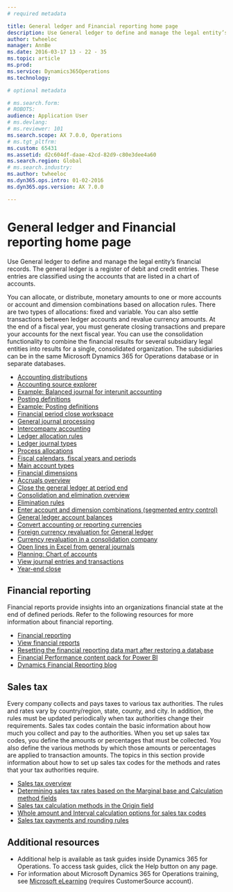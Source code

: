 ```yaml
---
# required metadata

title: General ledger and Financial reporting home page
description: Use General ledger to define and manage the legal entity’s financial records. The general ledger is a register of debit and credit entries. These entries are classified using the accounts that are listed in a chart of accounts. 
author: twheeloc
manager: AnnBe
ms.date: 2016-03-17 13 - 22 - 35
ms.topic: article
ms.prod: 
ms.service: Dynamics365Operations
ms.technology: 

# optional metadata

# ms.search.form: 
# ROBOTS: 
audience: Application User
# ms.devlang: 
# ms.reviewer: 101
ms.search.scope: AX 7.0.0, Operations
# ms.tgt_pltfrm: 
ms.custom: 65431
ms.assetid: d2c604df-daae-42cd-82d9-c80e3dee4a60
ms.search.region: Global
# ms.search.industry: 
ms.author: twheeloc
ms.dyn365.ops.intro: 01-02-2016
ms.dyn365.ops.version: AX 7.0.0

---
```


# General ledger and Financial reporting home page

Use General ledger to define and manage the legal entity’s financial records. The general ledger is a register of debit and credit entries. These entries are classified using the accounts that are listed in a chart of accounts. 

You can allocate, or distribute, monetary amounts to one or more accounts or account and dimension combinations based on allocation rules. There are two types of allocations: fixed and variable. You can also settle transactions between ledger accounts and revalue currency amounts. At the end of a fiscal year, you must generate closing transactions and prepare your accounts for the next fiscal year. You can use the consolidation functionality to combine the financial results for several subsidiary legal entities into results for a single, consolidated organization. The subsidiaries can be in the same Microsoft Dynamics 365 for Operations database or in separate databases.

-   [Accounting distributions](accounting-distributions.md)
-   [Accounting source explorer](accounting-source-explorer.md)
-   [Example: Balanced journal for interunit accounting](example-balanced-journals-interunit-accounting.md)
-   [Posting definitions](posting-definitions.md)
-   [Example: Posting definitions](example-posting-definitions.md)
-   [Financial period close workspace](financial-period-close-workspace.md)
-   [General journal processing](general-journal-processing.md)
-   [Intercompany accounting](http://ax.help.dynamics.com/en/wiki/intercompany-accounting/)
-   [Ledger allocation rules](ledger-allocation-rules.md)
-   [Ledger journal types](ledger-journal-types.md)
-   [Process allocations](process-allocations.md)
-   [Fiscal calendars, fiscal years and periods](fiscal-calendars-fiscal-years-periods.md)
-   [Main account types](main-account-types.md)
-   [Financial dimensions](financial-dimensions.md)
-   [Accruals overview](accruals-overview.md)
-   [Close the general ledger at period end](close-general-ledger-at-period-end.md)
-   [Consolidation and elimination overview](consolidation-elimination-overview.md)
-   [Elimination rules](elimination-rules.md)
-   [Enter account and dimension combinations (segmented entry control)](enter-account-dimension-combinations-segmented-entry-control.md)
-   [General ledger account balances](general-ledger-account-balances.md)
-   [Convert accounting or reporting currencies](convert-accounting-reporting-currencies.md)
-   [Foreign currency revaluation for General ledger](foreign-currency-revaluation-general-ledger.md)
-   [Currency revaluation in a consolidation company](currency-revaluation-consolidation-company.md)
-   [Open lines in Excel from general journals](http://ax.help.dynamics.com/en/wiki/open-lines-in-excel-from-general-journals/)
-   [Planning: Chart of accounts](plan-chart-of-accounts.md)
-   [View journal entries and transactions](view-journal-entries-transactions.md)
-   [Year-end close](year-end-close.md)

## Financial reporting
Financial reports provide insights into an organizations financial state at the end of defined periods. Refer to the following resources for more information about financial reporting.

-   [Financial reporting](financial-reporting-getting-started.md)
-   [View financial reports](view-financial-reports.md)
-   [Resetting the financial reporting data mart after restoring a database](reset-financial-reporting-datamart-after-restore.md)
-   [Fin](financial-performance-power-bi-content-pack.md)[ancial](financial-performance-power-bi-content-pack.md)[ Perfo](financial-performance-power-bi-content-pack.md)[rmance](financial-performance-power-bi-content-pack.md)[ cont](financial-performance-power-bi-content-pack.md)[ent](financial-performance-power-bi-content-pack.md)[ pa](financial-performance-power-bi-content-pack.md)[ck](financial-performance-power-bi-content-pack.md)[ for](financial-performance-power-bi-content-pack.md)[ Power](financial-performance-power-bi-content-pack.md)[ BI](financial-performance-power-bi-content-pack.md)
-   [Dynamics Financial Reporting blog](http://blogs.msdn.com/b/dynamics_financial_reporting/)

## Sales tax
Every company collects and pays taxes to various tax authorities. The rules and rates vary by country/region, state, county, and city. In addition, the rules must be updated periodically when tax authorities change their requirements. Sales tax codes contain the basic information about how much you collect and pay to the authorities. When you set up sales tax codes, you define the amounts or percentages that must be collected. You also define the various methods by which those amounts or percentages are applied to transaction amounts. The topics in this section provide information about how to set up sales tax codes for the methods and rates that your tax authorities require.

-   [Sales tax overview](indirect-taxes-overview.md)
-   [Determining sales tax rates based on the Marginal base and Calculation method fields](marginal-base-field.md)
-   [Sales tax calculation methods in the Origin field](sales-tax-calculation-methods-origin-field.md)
-   [Whole amount and Interval calculation options for sales tax codes](whole-amount-interval-options-sales-tax-codes.md)
-   [Sales tax payments and rounding rules](round-sales-tax-payments.md)

## Additional resources
-   Additional help is available as task guides inside Dynamics 365 for Operations. To access task guides, click the Help button on any page.
-   For information about Microsoft Dynamics 365 for Operations training, see [Microsoft eLearning](https://mbs2.microsoft.com/members/elearning/dynamicstrainingcert.aspx) (requires CustomerSource account).


